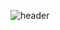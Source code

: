 ![header](https://capsule-render.vercel.app/api?type=Venom&color=gradient&height=300&section=header&text=Mione%20Dev&fontColor=7B68EE&fontSize=70)

